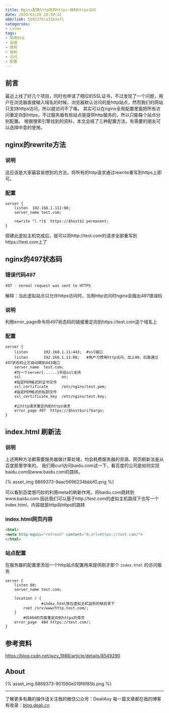```yaml
---
title: Nginx配置http跳转https-强制https访问
date: 2020/03/28 20:59:32
abbrlink: 5592375ca33b3ef1
categories:
- Linux
tags:
- 网络协议
- 运维
- 跳转
- 强制
- 访问
- 配置
---
```

## 前言
最近上线了好几个项目，同时也申请了相应的SSL证书，不过发现了一个问题，用户在浏览器直接输入域名的时候，浏览器默认访问的是http站点，然而我们的网站只支持https访问，所以就访问不了咯。
其实可以在nginx全局配置里面把所有访问重定向到https，不过服务器有些站点是提供http服务的，所以只能每个站点分别配置。
根据搜索引擎找到的资料，本文总结了三种配置方法，有需要的朋友可以选择中意的使用。

## nginx的rewrite方法
### 说明
这应该是大家最容易想到的方法，将所有的http请求通过rewrite重写到https上即可。

### 配置
```nginx
server {
	listen	192.168.1.111:80;
	server_name	test.com;
	
	rewrite ^(.*)$	https://$host$1	permanent;
}
```
搭建此虚拟主机完成后，就可以将http://test.com的请求全部重写到https://test.com上了


## nginx的497状态码
### 错误代码497
```
497 - normal request was sent to HTTPS
```

解释：当此虚拟站点只允许https访问时，当用http访问时nginx会报出497错误码

### 说明
利用error_page命令将497状态码的链接重定向到https://test.com这个域名上

### 配置
```nginx
server {
	listen       192.168.1.11:443;	#ssl端口
	listen       192.168.1.11:80;	#用户习惯用http访问，加上80，后面通过497状态码让它自动跳到443端口
	server_name  test.com;
	#为一个server{......}开启ssl支持
	ssl                  on;
	#指定PEM格式的证书文件 
	ssl_certificate      /etc/nginx/test.pem; 
	#指定PEM格式的私钥文件
	ssl_certificate_key  /etc/nginx/test.key;
	
	#让http请求重定向到https请求	
	error_page 497	https://$host$uri?$args;
}
```

## index.html 刷新法
### 说明
上述两种方法都需要服务器做计算处理，均会耗费服务器的资源。网页刷新法是从百度那里学来的。
我们用curl访问baidu.com试一下，看百度的公司是如何实现baidu.com向www.baidu.com的跳转。

{% asset_img 8869373-9aac5696234bbbf0.png %}

可以看到百度很巧妙的利用meta的刷新作用，将baidu.com跳转到www.baidu.com.因此我们可以基于http://test.com的虚拟主机路径下也写一个index.html，内容就是http向https的跳转

### index.html网页内容
```html
<html>
<meta http-equiv="refresh" content="0;url=https://test.com/">
</html>
```

### 站点配置
在服务器的配置里添加一个http站点配置用来提供刚才那个 `index.html` 的访问服务
```nginx
server {
	listen 80;
	server_name	test.com;
	
	location / {
                #index.html放在虚拟主机监听的根目录下
		root /srv/www/http.test.com/;
	}
        #将404的页面重定向到https的首页
	error_page	404	https://test.com/;
}
```

## 参考资料
https://blog.csdn.net/wzy_1988/article/details/8549290


## About
{% asset_img 8869373-901590e019f6f85b.png %}

---------------
了解更多有趣的操作请关注我的微信公众号：DealiAxy
每一篇文章都在我的博客有收录：[blog.deali.cn](http://blog.deali.cn)
